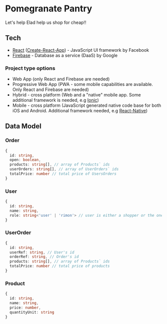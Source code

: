 # Pomegranate Pantry
Let's help Elad help us shop for cheap!!

## Tech
- [React](https://reactjs.org/) ([Create-React-App](https://create-react-app.dev/)) - JavaScript UI framework by Facebook
- [Firebase](https://firebase.google.com/) - Database as a service (DaaS) by Google

### Project type options
- Web App (only React and Firebase are needed)
- Progressive Web App (PWA - some mobile capabilities are available. Only React and Firebase are needed)
- Hybrid - cross platform (Web and a "native" mobile app. Some additional framework is needed, e.g [Ionic](https://ionicframework.com/))
- Mobile - cross platform (JavaScript generated native code base for both iOS and Android. Additional framework needed, e.g [React-Native](https://reactnative.dev/))

## Data Model

### Order
```ts
{
  id: string,
  open: boolean,
  products: string[], // array of Products` ids
  userOrders: string[], // array of UserOrders` ids
  totalPrice: number // total price of UsersOrders 
}
```

### User
```ts
{
  id: string,
  name: string,
  role: string<'user' | 'rimon'> // user is either a shopper or the one we now call Elad
}
```

### UserOrder
```ts
{
  id: string,
  userRef: string, // User's id
  orderRef: string, // Order's id
  products: string[], // array of Products` ids
  totalPrice: number // total price of products
}
```

### Product
```ts
{
  id: string,
  name: string,
  price: number,
  quantityUnit: string
}
```
